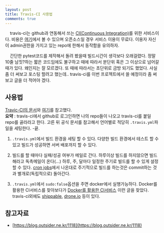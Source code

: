 ```yaml
---
layout: post
title: Travis-CI 사용법
comments: true
---
```

&nbsp;&nbsp;&nbsp; travis-ci는 github과 연동해서 쓰는 [CI(Continuous Integration)](http://happystory.tistory.com/89)를 위한 서비스이다. 비용은 [여기](https://travis-ci.com/plans)에서 볼 수 있으며 오픈소스일 경우 서비스 이용이 무료다. 이용자 자신이 admin권한을 가지고 있는 repo에 한해서 동작함을 유의하자.  

&nbsp;&nbsp;&nbsp; 간단한 pytest코드를 제작해서 돌려 봤을때 빌드시간이 생각보다 오래걸렸다. 정말 10줄 남짓?하는 짧은 코드임에도 불구하고 때에 따라서 분단위 혹은 그 이상으로 넘어갈 때가 있다. 왜인지는 잘 모르겠다. 또 때에 따라서는 초단위로 금방 되기도 했었다. 사실 좀 더 써보고 포스팅 할려고 했는데.. travis-ci를 이번 프로젝트에서 쓸 예정이라 좀 써보고 글을 더 적어야 겠다.

## **사용법**
[Travic-CI의 문서](https://docs.travis-ci.com/user/getting-started)와 [여기](http://judelee19.github.io/etc/travis_CI/)를 참고했다.   
**요약** : travis-ci에서 github로 로그인하면 나의 repo들이 나오고 travis-ci를 붙일 repo를 골라라고 한다. 고른 뒤 공식 문서를 참고해서 언어별로 적당히 `.travis.yml`파일을 세팅한다. -끝.

1. `.travis.yml`에서 빌드 환경을 세팅 할 수 있다. 다양한 빌드 환경에서 테스트 할 수 있고 빌드가 성공하면 서버 배포까지 할 수 있다.   

2. 빌드를 할 때마다 실패/성공 여부가 메일로 간다. 하루이상 빌드를 하지않으면 빌드해라고 독촉메일이 온다(...) 하루, 주, 달마다 일정한 주기로 빌드를 할 수 있게 설정 할 수 있다. [cron jobs](https://docs.travis-ci.com/user/cron-jobs/)에서 나온대로 주기적으로 빌드를 하는것은 commit하는 것과 별개로(독립적으로) 돌아간다.  

3. `.travis.yml`에서 `sudo:false`옵션을 주면 docker에서 실행가능하다. Docker를 활용한 CI서비스를 찾아보다가 [Docker를 활용한 CI서비스](http://forum.opencontainer.co.kr/t/ci-continuous-integration/158) 이런 글을 찾았다. travis-ci외에도 [shippable](https://app.shippable.com/), [drone.io](https://drone.io/) 등이 있다. 


## **참고자료**
* [https://blog.outsider.ne.kr/1118](https://blog.outsider.ne.kr/1118)
